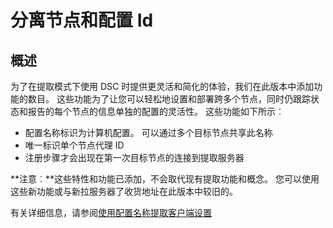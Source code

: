 # 分离节点和配置 Id

## 概述

为了在提取模式下使用 DSC 时提供更灵活和简化的体验，我们在此版本中添加功能的数目。 这些功能为了让您可以轻松地设置和部署跨多个节点，同时仍跟踪状态和报告的每个节点的信息单独的配置的灵活性。 这些功能如下所示︰

* 配置名称标识为计算机配置。 可以通过多个目标节点共享此名称 
* 唯一标识单个节点代理 ID
* 注册步骤才会出现在第一次目标节点的连接到提取服务器

**注意︰**这些特性和功能已添加，不会取代现有提取功能和概念。 您可以使用这些新功能或与新拉服务器了收货地址在此版本中较旧的。

有关详细信息，请参阅[使用配置名称提取客户端设置](https://msdn.microsoft.com/powershell/dsc/pullclientconfignames)

